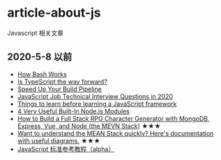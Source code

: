 # article-about-js

Javascript 相关文章

## 2020-5-8 以前

- [How Bash Works](https://medium.com/better-programming/how-bash-works-8424becc12f3)
- [Is TypeScript the way forward?](https://medium.com/javascript-in-plain-english/is-typescript-the-way-forward-659caa2cb10f)
- [Speed Up Your Build Pipeline](https://medium.com/procurify-engineer/speed-up-your-build-pipeline-e7cdb4d41575)
- [JavaScript Job Technical Interview Questions in 2020](https://medium.com/javascript-in-plain-english/javascript-job-technical-interview-questions-in-2020-7470d8763732)
- [Things to learn before learning a JavaScript framework](https://medium.com/javascript-in-plain-english/things-to-learn-before-learning-a-javascript-framework-b7baec310247)
- [4 Very Useful Built-In Node.js Modules](https://medium.com/better-programming/4-very-useful-built-in-node-js-modules-b734e140174c)
- [How to Build a Full Stack RPG Character Generator with MongoDB, Express, Vue, and Node (the MEVN Stack)](https://www.freecodecamp.org/news/build-a-full-stack-mevn-app/) ★★★
- [Want to understand the MEAN Stack quickly? Here's documentation with useful diagrams.](https://www.freecodecamp.org/news/cjn-understanding-mean-stack-through-diagrams/) ★★★
- [JavaScript 标准参考教程（alpha）](https://javascript.ruanyifeng.com/)


